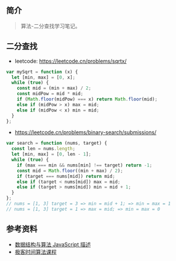 ## 简介

> 算法-二分查找学习笔记。

## 二分查找

- leetcode: https://leetcode.cn/problems/sqrtx/

```js
var mySqrt = function (x) {
  let [min, max] = [0, x];
  while (true) {
    const mid = (min + max) / 2;
    const midPow = mid * mid;
    if (Math.floor(midPow) === x) return Math.floor(mid);
    else if (midPow > x) max = mid;
    else if (midPow < x) min = mid;
  }
};
```

- https://leetcode.cn/problems/binary-search/submissions/

```js
var search = function (nums, target) {
  const len = nums.length;
  let [min, max] = [0, len - 1];
  while (true) {
    if (max === min && nums[min] !== target) return -1;
    const mid = Math.floor((min + max) / 2);
    if (target === nums[mid]) return mid;
    else if (target < nums[mid]) max = mid;
    else if (target > nums[mid]) min = mid + 1;
  }
};
// nums = [1, 3] target = 3 => min = mid + 1; => min = max = 1
// nums = [1, 3] target = 1 => max = mid; => min = max = 0
```

## 参考资料

- [数据结构与算法 JavaScript 描述](https://book.douban.com/subject/25945449/)
- [极客时间算法课程](https://time.geekbang.org/course/intro/100019701)
